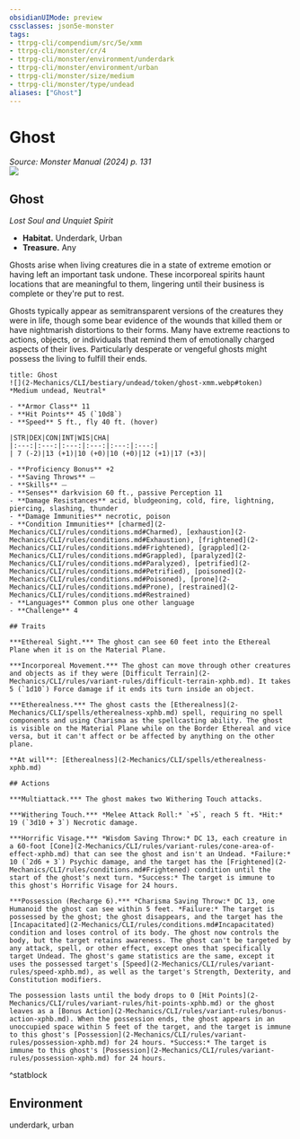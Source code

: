 ```yaml
---
obsidianUIMode: preview
cssclasses: json5e-monster
tags:
- ttrpg-cli/compendium/src/5e/xmm
- ttrpg-cli/monster/cr/4
- ttrpg-cli/monster/environment/underdark
- ttrpg-cli/monster/environment/urban
- ttrpg-cli/monster/size/medium
- ttrpg-cli/monster/type/undead
aliases: ["Ghost"]
---
```

# Ghost
*Source: Monster Manual (2024) p. 131*  
![](2-Mechanics/CLI/books/monster-manual-2025/img/ghost.webp#right)

## Ghost

*Lost Soul and Unquiet Spirit*

- **Habitat.** Underdark, Urban  
- **Treasure.** Any  

Ghosts arise when living creatures die in a state of extreme emotion or having left an important task undone. These incorporeal spirits haunt locations that are meaningful to them, lingering until their business is complete or they're put to rest.

Ghosts typically appear as semitransparent versions of the creatures they were in life, though some bear evidence of the wounds that killed them or have nightmarish distortions to their forms. Many have extreme reactions to actions, objects, or individuals that remind them of emotionally charged aspects of their lives. Particularly desperate or vengeful ghosts might possess the living to fulfill their ends.

```ad-statblock
title: Ghost
![](2-Mechanics/CLI/bestiary/undead/token/ghost-xmm.webp#token)
*Medium undead, Neutral*

- **Armor Class** 11 
- **Hit Points** 45 (`10d8`) 
- **Speed** 5 ft., fly 40 ft. (hover)

|STR|DEX|CON|INT|WIS|CHA|
|:---:|:---:|:---:|:---:|:---:|:---:|
| 7 (-2)|13 (+1)|10 (+0)|10 (+0)|12 (+1)|17 (+3)|

- **Proficiency Bonus** +2
- **Saving Throws** ⏤
- **Skills** ⏤
- **Senses** darkvision 60 ft., passive Perception 11
- **Damage Resistances** acid, bludgeoning, cold, fire, lightning, piercing, slashing, thunder
- **Damage Immunities** necrotic, poison
- **Condition Immunities** [charmed](2-Mechanics/CLI/rules/conditions.md#Charmed), [exhaustion](2-Mechanics/CLI/rules/conditions.md#Exhaustion), [frightened](2-Mechanics/CLI/rules/conditions.md#Frightened), [grappled](2-Mechanics/CLI/rules/conditions.md#Grappled), [paralyzed](2-Mechanics/CLI/rules/conditions.md#Paralyzed), [petrified](2-Mechanics/CLI/rules/conditions.md#Petrified), [poisoned](2-Mechanics/CLI/rules/conditions.md#Poisoned), [prone](2-Mechanics/CLI/rules/conditions.md#Prone), [restrained](2-Mechanics/CLI/rules/conditions.md#Restrained)
- **Languages** Common plus one other language
- **Challenge** 4

## Traits

***Ethereal Sight.*** The ghost can see 60 feet into the Ethereal Plane when it is on the Material Plane.

***Incorporeal Movement.*** The ghost can move through other creatures and objects as if they were [Difficult Terrain](2-Mechanics/CLI/rules/variant-rules/difficult-terrain-xphb.md). It takes 5 (`1d10`) Force damage if it ends its turn inside an object.

***Etherealness.*** The ghost casts the [Etherealness](2-Mechanics/CLI/spells/etherealness-xphb.md) spell, requiring no spell components and using Charisma as the spellcasting ability. The ghost is visible on the Material Plane while on the Border Ethereal and vice versa, but it can't affect or be affected by anything on the other plane.

**At will**: [Etherealness](2-Mechanics/CLI/spells/etherealness-xphb.md)

## Actions

***Multiattack.*** The ghost makes two Withering Touch attacks.

***Withering Touch.*** *Melee Attack Roll:* `+5`, reach 5 ft. *Hit:* 19 (`3d10 + 3`) Necrotic damage.

***Horrific Visage.*** *Wisdom Saving Throw:* DC 13, each creature in a 60-foot [Cone](2-Mechanics/CLI/rules/variant-rules/cone-area-of-effect-xphb.md) that can see the ghost and isn't an Undead. *Failure:* 10 (`2d6 + 3`) Psychic damage, and the target has the [Frightened](2-Mechanics/CLI/rules/conditions.md#Frightened) condition until the start of the ghost's next turn. *Success:* The target is immune to this ghost's Horrific Visage for 24 hours.

***Possession (Recharge 6).*** *Charisma Saving Throw:* DC 13, one Humanoid the ghost can see within 5 feet. *Failure:* The target is possessed by the ghost; the ghost disappears, and the target has the [Incapacitated](2-Mechanics/CLI/rules/conditions.md#Incapacitated) condition and loses control of its body. The ghost now controls the body, but the target retains awareness. The ghost can't be targeted by any attack, spell, or other effect, except ones that specifically target Undead. The ghost's game statistics are the same, except it uses the possessed target's [Speed](2-Mechanics/CLI/rules/variant-rules/speed-xphb.md), as well as the target's Strength, Dexterity, and Constitution modifiers.

The possession lasts until the body drops to 0 [Hit Points](2-Mechanics/CLI/rules/variant-rules/hit-points-xphb.md) or the ghost leaves as a [Bonus Action](2-Mechanics/CLI/rules/variant-rules/bonus-action-xphb.md). When the possession ends, the ghost appears in an unoccupied space within 5 feet of the target, and the target is immune to this ghost's [Possession](2-Mechanics/CLI/rules/variant-rules/possession-xphb.md) for 24 hours. *Success:* The target is immune to this ghost's [Possession](2-Mechanics/CLI/rules/variant-rules/possession-xphb.md) for 24 hours.
```
^statblock

## Environment

underdark, urban